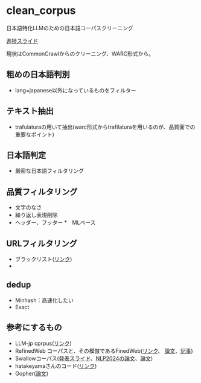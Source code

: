 # clean_corpus
日本語特化LLMのための日本語コーパスクリーニング

[進捗スライド](https://docs.google.com/presentation/d/13dZ441Xn6dv7MKsed0zbcSHNyBHGoJH_NuQZdbB5x14/edit#slide=id.g2cf042e6629_0_164)

現状はCommonCrawlからのクリーニング、WARC形式から。

## 粗めの日本語判別
* lang=japanese以外になっているものをフィルター

## テキスト抽出
* trafulaturaの用いて抽出(warc形式からtrafilaturaを用いるのが、品質面での重要なポイント)

## 日本語判定
* 厳密な日本語フィルタリング

## 品質フィルタリング
* 文字のなさ
* 繰り返し表現削除
* ヘッダー、フッター
*　MLベース 

## URLフィルタリング
* ブラックリスト([リンク](https://dsi.ut-capitole.fr/blacklists/))
* 

## dedup
* Minhash：高速化したい
* Exact


## 参考にするもの
* LLM-jp cprpus([リンク](https://gitlab.llm-jp.nii.ac.jp/datasets/llm-jp-corpus-v2))
* RefinedWeb コーパスと、その模倣であるFinedWeb([リンク](https://github.com/huggingface/datatrove/tree/main/src/datatrove/pipeline/filters)、
[論文](https://arxiv.org/abs/2306.01116)、[記事](https://qiita.com/kernelian/items/1ea84c8f7da43fb5bb6b))
* Swallowコーパス([発表スライド](https://speakerdeck.com/aya_se/data-centric-ai-swallow-corpus-56e2869a-f9bd-46cb-b030-1012235c37f7)、[NLP2024の論文](https://www.anlp.jp/proceedings/annual_meeting/2024/pdf_dir/A6-1.pdf)、[論文](https://arxiv.org/abs/2404.17790))
* hatakeyamaさんのコード([リンク](https://note.com/kan_hatakeyama/n/nf5b102271f82#1506e7dd-5be2-4e9a-8724-ca9d87dde60a))
* Gopher([論文](https://note.com/kan_hatakeyama/n/nf5b102271f82#1506e7dd-5be2-4e9a-8724-ca9d87dde60a](https://arxiv.org/abs/2112.11446)))
